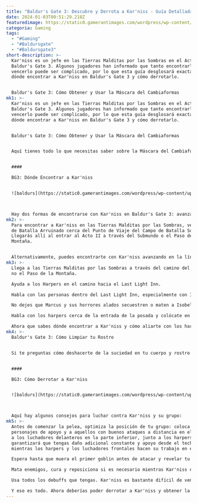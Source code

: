 ```yaml
---
title: "Baldur's Gate 3: Descubre y Derrota a Kar'niss - Guía Detallada"
date: 2024-01-03T00:51:29.218Z
featuredimage: https://static0.gamerantimages.com/wordpress/wp-content/uploads/2023/12/karniss-bg3.jpg?q=50&fit=contain&w=1140&h=&dpr=1.5
categoria: Gaming
tags:
  - "#Gaming"
  - "#Baldursgate"
  - "#Baldursgate3"
short-description: >-
  Kar'niss es un jefe en las Tierras Malditas por las Sombras en el Acto II de
  Baldur's Gate 3. Algunos jugadores han informado que tanto encontrarlo como
  vencerlo puede ser complicado, por lo que esta guía desglosará exactamente
  dónde encontrar a Kar'niss en Baldur's Gate 3 y cómo derrotarlo.


  Baldur's Gate 3: Cómo Obtener y Usar la Máscara del Cambiaformas
mk1: >-
  Kar'niss es un jefe en las Tierras Malditas por las Sombras en el Acto II de
  Baldur's Gate 3. Algunos jugadores han informado que tanto encontrarlo como
  vencerlo puede ser complicado, por lo que esta guía desglosará exactamente
  dónde encontrar a Kar'niss en Baldur's Gate 3 y cómo derrotarlo.


  Baldur's Gate 3: Cómo Obtener y Usar la Máscara del Cambiaformas


  Aquí tienes todo lo que necesitas saber sobre la Máscara del Cambiaformas en Baldur's Gate 3, incluido cómo conseguirla y usarla.


  #### 

  BG3: Dónde Encontrar a Kar'niss


  ![baldurs](https://static0.gamerantimages.com/wordpress/wp-content/uploads/2023/12/karniss-bg3-2.jpg?q=50&fit=crop&w=1500&dpr=1.5 "baldurs")



  Hay dos formas de encontrarse con Kar'niss en Baldur's Gate 3: avanzando a través de las Tierras Malditas por las Sombras y siguiendo la línea de misiones Infiltrar las Torres de Moonrise.
mk2: >-
  Para encontrar a Kar'niss en las Tierras Malditas por las Sombras, ve al Campo
  de Batalla Arruinado cerca del Punto de Viaje del Campo de Batalla Sombrío.
  Llegarás allí al entrar al Acto II a través del Submundo o el Paso de la
  Montaña.


  Alternativamente, puedes encontrarte con Kar'niss avanzando en la línea de misiones Infiltrar las Torres de Moonrise. Inevitablemente, lo enfrentarás mientras avanzas en esta línea de misiones, ya que lleva una Linterna Lunar, que te ayudará a entrar en las Torres de Moonrise. Así es como puedes aliarte con los harpers y emboscar a Kar'niss:
mk3: >-
  Llega a las Tierras Malditas por las Sombras a través del camino del Submundo,
  no el Paso de la Montaña.

  Ayuda a los Harpers en el camino hacia el Last Light Inn.

  Habla con las personas dentro del Last Light Inn, especialmente con Isobel.

  No dejes que Marcus y sus horrores alados secuestren o maten a Isobel.

  Habla con los harpers cerca de la entrada de la posada y colócate en posición.

  Ahora que sabes dónde encontrar a Kar'niss y cómo aliarte con los harpers para emboscarlo, veamos cómo enfrentarlo realmente.
mk4: >-
  Baldur's Gate 3: Cómo Limpiar tu Rostro


  Si te preguntas cómo deshacerte de la suciedad en tu cuerpo y rostro en Baldur's Gate 3, aquí te explicamos cómo puedes limpiar a tu personaje.


  #### 

  BG3: Cómo Derrotar a Kar'niss


  ![baldurs](https://static0.gamerantimages.com/wordpress/wp-content/uploads/2023/12/karniss-bg3-3.jpg?q=50&fit=crop&w=1500&dpr=1.5 "baldurs")



  Aquí hay algunos consejos para luchar contra Kar'niss y su grupo:
mk5: >-
  Antes de comenzar la pelea, optimiza la posición de tu grupo: coloca a los
  personajes de apoyo y a aquellos con buenos ataques a distancia en el techo y
  a los luchadores delanteros en la parte inferior, junto a los harpers. Esto
  garantizará que tengas daño adicional constante y apoyo desde el techo
  mientras los harpers y los luchadores frontales hacen su trabajo en el suelo.

  Espera hasta que muera el primer goblin antes de atacar y revelar tu posición. Te desharás de un enemigo de forma gratuita.

  Mata enemigos, cura y reposiciona si es necesario mientras Kar'niss está en Santuario. Él lanzará Santuario en su primer turno y luego cada segundo turno. Cada vez que está en Santuario, es invencible. Entonces, usa el tiempo que Kar'niss está en Santuario para facilitar la pelea contra el jefe matando a sus secuaces, curando a tu grupo o reposicionándote.

  Usa todos los debuffs que tengas. Kar'niss es bastante difícil de vencer, y cualquier debuff hará que la pelea sea más fácil. Los debuffs que lo hagan perder un turno o restrinjan su movimiento serán muy efectivos.

  Y eso es todo. Ahora deberías poder derrotar a Kar'niss y obtener la Linterna Lunar en Baldur's Gate 3.
---
```

